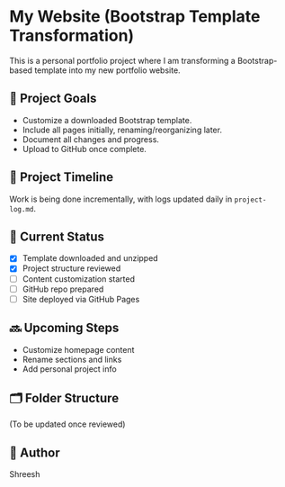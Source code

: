 # My Website (Bootstrap Template Transformation)

This is a personal portfolio project where I am transforming a Bootstrap-based template into my new portfolio website.

## 🔧 Project Goals
- Customize a downloaded Bootstrap template.
- Include all pages initially, renaming/reorganizing later.
- Document all changes and progress.
- Upload to GitHub once complete.

## 📅 Project Timeline
Work is being done incrementally, with logs updated daily in `project-log.md`.

## 📁 Current Status
- [x] Template downloaded and unzipped
- [x] Project structure reviewed
- [ ] Content customization started
- [ ] GitHub repo prepared
- [ ] Site deployed via GitHub Pages

## 🔜 Upcoming Steps
- Customize homepage content
- Rename sections and links
- Add personal project info

## 🗂️ Folder Structure
(To be updated once reviewed)

## 🙌 Author
Shreesh
